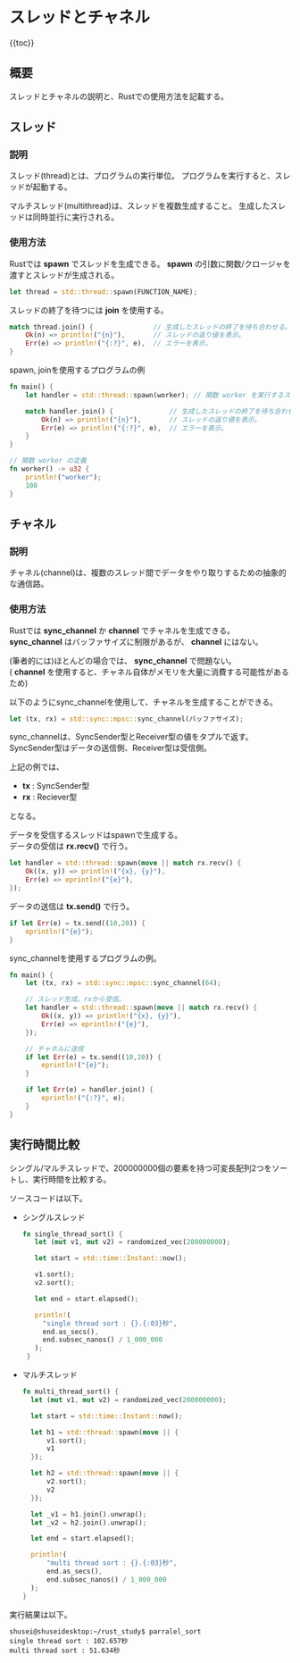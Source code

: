 # スレッドとチャネル

{{toc}}

## 概要

スレッドとチャネルの説明と、Rustでの使用方法を記載する。

## スレッド

### 説明

スレッド(thread)とは、プログラムの実行単位。
プログラムを実行すると、スレッドが起動する。

マルチスレッド(multithread)は、スレッドを複数生成すること。
生成したスレッドは同時並行に実行される。  

### 使用方法

Rustでは **spawn** でスレッドを生成できる。
**spawn**  の引数に関数/クロージャを渡すとスレッドが生成される。  
```rust
let thread = std::thread::spawn(FUNCTION_NAME);
```
スレッドの終了を待つには **join** を使用する。  
```rust
match thread.join() {               // 生成したスレッドの終了を待ち合わせる。
    Ok(n) => println!("{n}"),       // スレッドの返り値を表示。
    Err(e) => println!("{:?}", e),  // エラーを表示。
}
```

spawn, joinを使用するプログラムの例
```rust
fn main() {
    let handler = std::thread::spawn(worker); // 関数 worker を実行するスレッドを生成。

    match handler.join() {              // 生成したスレッドの終了を待ち合わせる。
        Ok(n) => println!("{n}"),       // スレッドの返り値を表示。
        Err(e) => println!("{:?}", e),  // エラーを表示。
    }
}

// 関数 worker の定義
fn worker() -> u32 {
    println!("worker");
    100
}
```

## チャネル

### 説明

チャネル(channel)は、複数のスレッド間でデータをやり取りするための抽象的な通信路。

### 使用方法

Rustでは **sync_channel**  か   **channel**  でチャネルを生成できる。  
**sync_channel** はバッファサイズに制限があるが、 **channel** にはない。  

(筆者的には)ほとんどの場合では、 **sync_channel** で問題ない。  
( **channel** を使用すると、チャネル自体がメモリを大量に消費する可能性があるため)  

以下のようにsync_channelを使用して、チャネルを生成することができる。  
```rust
let (tx, rx) = std::sync::mpsc::sync_channel(バッファサイズ);
```

sync_channelは、SyncSender型とReceiver型の値をタプルで返す。  
SyncSender型はデータの送信側、Receiver型は受信側。  

上記の例では、
  * **tx**  : SyncSender型  
  * **rx**  : Reciever型

となる。  


データを受信するスレッドはspawnで生成する。  
データの受信は **rx.recv()** で行う。
```rust
let handler = std::thread::spawn(move || match rx.recv() {
    Ok((x, y)) => println!("{x}, {y}"),
    Err(e) => eprintln!("{e}"),
});
```

データの送信は **tx.send()**  で行う。  
```rust
if let Err(e) = tx.send((10,20)) {
    eprintln!("{e}");
}
```

sync_channelを使用するプログラムの例。  
```rust
fn main() {
    let (tx, rx) = std::sync::mpsc::sync_channel(64);

    // スレッド生成。rxから受信。
    let handler = std::thread::spawn(move || match rx.recv() {
        Ok((x, y)) => println!("{x}, {y}"),
        Err(e) => eprintln!("{e}"),
    });

    // チャネルに送信
    if let Err(e) = tx.send((10,20)) {
        eprintln!("{e}");
    }

    if let Err(e) = handler.join() {
        eprintln!("{:?}", e);
    }
}
```

## 実行時間比較  

シングル/マルチスレッドで、200000000個の要素を持つ可変長配列2つをソートし、実行時間を比較する。  

ソースコードは以下。  
* シングルスレッド  
  ```rust
  fn single_thread_sort() {
     let (mut v1, mut v2) = randomized_vec(200000000);

     let start = std::time::Instant::now();

     v1.sort();
     v2.sort();

     let end = start.elapsed();

     println!(
       "single thread sort : {}.{:03}秒",
       end.as_secs(),
       end.subsec_nanos() / 1_000_000
     );
   }
   ```
* マルチスレッド  
  ```rust
  fn multi_thread_sort() {
    let (mut v1, mut v2) = randomized_vec(200000000);

    let start = std::time::Instant::now();

    let h1 = std::thread::spawn(move || {
        v1.sort();
        v1
    });

    let h2 = std::thread::spawn(move || {
        v2.sort();
        v2
    });

    let _v1 = h1.join().unwrap();
    let _v2 = h2.join().unwrap();

    let end = start.elapsed();

    println!(
        "multi thread sort : {}.{:03}秒",
        end.as_secs(),
        end.subsec_nanos() / 1_000_000
    );
  }
  ```

実行結果は以下。  
```
shusei@shuseidesktop:~/rust_study$ parralel_sort 
single thread sort : 102.657秒
multi thread sort : 51.634秒
```